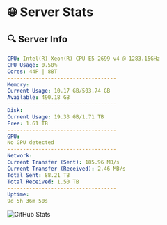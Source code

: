# 🌐 Server Stats
## 🔍 Server Info
```yaml
CPU: Intel(R) Xeon(R) CPU E5-2699 v4 @ 1283.15GHz
CPU Usage: 0.50%
Cores: 44P | 88T
-----------------------------------
Memory:
Current Usage: 10.17 GB/503.74 GB
Available: 490.18 GB
-----------------------------------
Disk:
Current Usage: 19.33 GB/1.71 TB
Free: 1.61 TB
-----------------------------------
GPU:
No GPU detected
-----------------------------------
Network:
Current Transfer (Sent): 185.96 MB/s
Current Transfer (Received): 2.46 MB/s
Total Sent: 88.21 TB
Total Received: 1.50 TB
-----------------------------------
Uptime:
9d 5h 36m 50s
```
![GitHub Stats](https://img.shields.io/badge/Updated-2025-02-17_04:20:08-blue)
